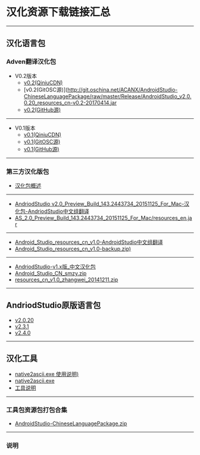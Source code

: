 # 汉化资源下载链接汇总




---

## 汉化语言包
### Adven翻译汉化包
- V0.2版本
	- [v0.2(QiniuCDN)](http://ooi5oubvl.bkt.clouddn.com/Release/AndroidStudio_v2.0.0.20_resources_cn-v0.2-20170414.jar)
	- [v0.2(GitOSC源)](http://git.oschina.net/ACANX/AndroidStudio-ChineseLanguagePackage/raw/master/Release/AndroidStudio_v2.0.0.20_resources_cn-v0.2-20170414.jar
	- [v0.2(GitHub源)](https://raw.githubusercontent.com/ACXNX/AndroidStudio-ChineseLanguagePackage/master/Release/AndroidStudio_v2.0.0.20_resources_cn-v0.2-20170414.jar)
---
- V0.1版本
	- [v0.1(QiniuCDN)](http://ooi5oubvl.bkt.clouddn.com/Release/AndriodStudio-v2.0.0.20_resources_cn-v0.1-20160405.jar)
	- [v0.1(GitOSC源)](http://git.oschina.net/ACANX/AndroidStudio-ChineseLanguagePackage/raw/master/Release/AndriodStudio-v2.0.0.20_resources_cn-v0.1-20160405.jar)
	- [v0.1(GitHub源)](https://raw.githubusercontent.com/ACXNX/AndroidStudio-ChineseLanguagePackage/master/Release/AndriodStudio-v2.0.0.20_resources_cn-v0.1-20160405.jar)




---


### 第三方汉化版包
- [汉化包概述](http://ooi5oubvl.bkt.clouddn.com/Archive/README.md)
---
- [AndriodStudio v2.0_Preview_Build_143.2443734_20151125_For_Mac-汉化包-AndriodStudio中文组翻译](http://ooi5oubvl.bkt.clouddn.com/Archive/AS_2.0_Preview_Build_143.2443734_20151125_For_Mac/AS_2.0_Preview_Build_143.2443734_20151125_For_Mac-README.md)
- [AS_2.0_Preview_Build_143.2443734_20151125_For_Mac/resources_en.jar](http://ooi5oubvl.bkt.clouddn.com/Archive/AS_2.0_Preview_Build_143.2443734_20151125_For_Mac/resources_en.jar)

---
- [Android_Studio_resources_cn_v1.0-AndroidStudio中文组翻译](http://ooi5oubvl.bkt.clouddn.com/Archive/Android_Studio_resources_cn_v1.0/Android_Studio_resources_cn_v1.0-README.md)
- [Android_Studio_resources_cn_v1.0-backup.zip)](http://ooi5oubvl.bkt.clouddn.com/Archive/Android_Studio_resources_cn_v1.0/Android_Studio_resources_cn_v1.0-backup.zip)

---

- [AndriodStudio-v1.x版_中文汉化包](http://ooi5oubvl.bkt.clouddn.com/Archive/AndriodStudio_1.x_resources_cn/AndriodStudio_1.x_resources_cn-README.md)
- [Android_Studio_CN_smzy.zip](http://ooi5oubvl.bkt.clouddn.com/Archive/AndriodStudio_1.x_resources_cn/Android_Studio_CN_smzy.zip)
- [resources_cn_v1.0_zhangwei_20141211.zip](http://ooi5oubvl.bkt.clouddn.com/Archive/AndriodStudio_1.x_resources_cn/resources_cn_v1.0_zhangwei_20141211.zip)

---

## AndriodStudio原版语言包
- [v2.0.20](http://ooi5oubvl.bkt.clouddn.com/Archive/resources_en/resources_en-v2.0.0.20-20160405.jar)
- [v2.3.1](#)
- [v2.4.0](#)


---
## 汉化工具
- [native2ascii.exe 使用说明)](http://ooi5oubvl.bkt.clouddn.com/Tools/%E7%BC%96%E7%A0%81%E8%BD%AC%E6%8D%A2%E5%B7%A5%E5%85%B7/Java%E5%B1%9E%E6%80%A7properties%E6%96%87%E4%BB%B6%E8%BD%AC%E7%A0%81.txt)
- [native2ascii.exe](http://ooi5oubvl.bkt.clouddn.com/Tools/%E7%BC%96%E7%A0%81%E8%BD%AC%E6%8D%A2%E5%B7%A5%E5%85%B7/native2ascii.exe)
- [工具说明](http://ooi5oubvl.bkt.clouddn.com/Tools/Tools-README.md)
---
### 工具包资源包打包合集
- [AndroidStudio-ChineseLanguagePackage.zip](http://ooi5oubvl.bkt.clouddn.com/AndroidStudio-ChineseLanguagePackage.zip)
---
### 说明






